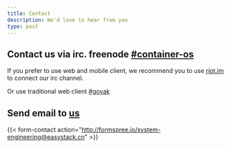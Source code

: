 ```yaml
---
title: Contact
description: We'd love to hear from you
type: post
---
```


## Contact us via irc. freenode [#container-os](https://riot.im/app/#/room/#freenode_#container-os:matrix.org/$1515419174862366CgWSB:matrix.org)

If you prefer to use web and mobile client, we recommend you to use [riot.im](https://riot.im/app/#/room/#freenode_#container-os:matrix.org/$1515419174862366CgWSB:matrix.org) to connect our irc channel.

Or use traditional web client [#goyak](/http://webchat.freenode.net/?channels=goyak)

## Send email to [us](system-engineering@easystack.cn)

{{< form-contact action="http://formspree.io/system-engineering@easystack.cn" >}}
